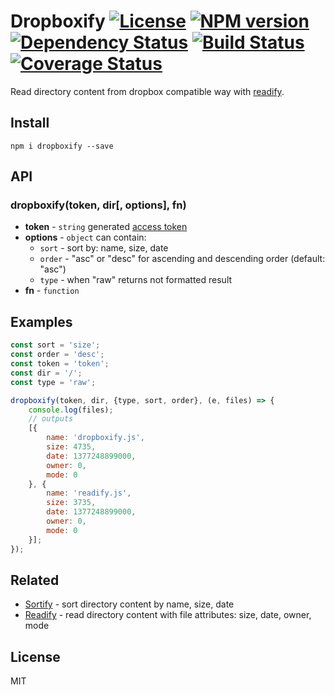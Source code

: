 # Dropboxify [![License][LicenseIMGURL]][LicenseURL] [![NPM version][NPMIMGURL]][NPMURL] [![Dependency Status][DependencyStatusIMGURL]][DependencyStatusURL] [![Build Status][BuildStatusIMGURL]][BuildStatusURL] [![Coverage Status][CoverageIMGURL]][CoverageURL]

[NPMIMGURL]:                https://img.shields.io/npm/v/dropboxify.svg?style=flat
[BuildStatusIMGURL]:        https://img.shields.io/travis/coderaiser/dropboxify/master.svg?style=flat
[DependencyStatusIMGURL]:   https://img.shields.io/gemnasium/coderaiser/dropboxify.svg?style=flat
[LicenseIMGURL]:            https://img.shields.io/badge/license-MIT-317BF9.svg?style=flat
[NPMURL]:                   https://npmjs.org/package/@coderaiser/dropboxify "npm"
[BuildStatusURL]:           https://travis-ci.org/coderaiser/dropboxify  "Build Status"
[DependencyStatusURL]:      https://gemnasium.com/coderaiser/dropboxify "Dependency Status"
[LicenseURL]:               https://tldrlegal.com/license/mit-license "MIT License"

Read directory content from dropbox compatible way with [readify](https://github.com/coderaiser/readify).

## Install

```
npm i dropboxify --save
```

## API

### dropboxify(token, dir[, options], fn)

- **token** - `string` generated [access token](https://blogs.dropbox.com/developers/2014/05/generate-an-access-token-for-your-own-account/)
- **options** - `object` can contain:
  - `sort` - sort by: name, size, date
  - `order` - "asc" or "desc" for ascending and descending order (default: "asc")
  - `type` - when "raw" returns not formatted result
- **fn** - `function`

## Examples

```js
const sort = 'size';
const order = 'desc';
const token = 'token';
const dir = '/';
const type = 'raw';

dropboxify(token, dir, {type, sort, order}, (e, files) => {
    console.log(files);
    // outputs
    [{
        name: 'dropboxify.js',
        size: 4735,
        date: 1377248899000,
        owner: 0,
        mode: 0
    }, {
        name: 'readify.js',
        size: 3735,
        date: 1377248899000,
        owner: 0,
        mode: 0
    }];
});
```

## Related

- [Sortify](https://github.com/cloudcmd/sortify "Sortify") - sort directory content by name, size, date
- [Readify](https://github.com/coderaiser/readify "Readify") - read directory content with file attributes: size, date, owner, mode

## License

MIT

[CoverageURL]:              https://coveralls.io/github/coderaiser/dropboxify?branch=master
[CoverageIMGURL]:           https://coveralls.io/repos/coderaiser/dropboxify/badge.svg?branch=master&service=github

